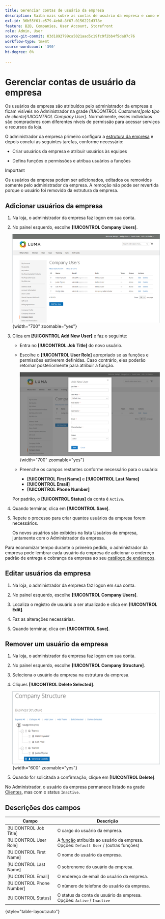 ```yaml
---
title: Gerenciar contas de usuário da empresa
description: Saiba mais sobre as contas de usuário da empresa e como elas funcionam na conta da empresa associada.
exl-id: 36b55f61-e579-4eb8-8f67-0156221d378e
feature: B2B, Companies, User Account, Storefront
role: Admin, User
source-git-commit: 03d1892799ca5021aad5c19fc9f2bb4f5da87c76
workflow-type: tm+mt
source-wordcount: '390'
ht-degree: 0%

---
```


# Gerenciar contas de usuário da empresa

Os usuários da empresa são atribuídos pelo administrador da empresa e ficam visíveis no Administrador na grade _[!UICONTROL Customers]_pelo tipo de cliente_[!UICONTROL Company User]_. Normalmente, esses indivíduos são compradores com diferentes níveis de permissão para acessar serviços e recursos da loja.

O administrador da empresa primeiro configura a [estrutura da empresa](account-company-structure.md) e depois conclui as seguintes tarefas, conforme necessário:

- Criar usuários da empresa e atribuir usuários às equipes

- Defina funções e permissões e atribua usuários a funções

>[!IMPORTANT]
>
>Os usuários da empresa podem ser adicionados, editados ou removidos somente pelo administrador da empresa. A remoção não pode ser revertida porque o usuário foi removido da estrutura da empresa.

## Adicionar usuários da empresa

1. Na loja, o administrador da empresa faz logon em sua conta.

1. No painel esquerdo, escolhe **[!UICONTROL Company Users]**.

   ![Usuários da empresa](./assets/company-users-list-storefront.png){width="700" zoomable="yes"}

1. Clica em **[!UICONTROL Add New User]** e faz o seguinte:

   - Entra no **[!UICONTROL Job Title]** do novo usuário.

   - Escolhe o **[!UICONTROL User Role]** apropriado se as funções e permissões estiverem definidas. Caso contrário, eles poderão retornar posteriormente para atribuir a função.

     ![Adicionar novo usuário](./assets/company-structure-users-add.png){width="700" zoomable="yes"}

   - Preenche os campos restantes conforme necessário para o usuário:

      - **[!UICONTROL First Name]** e **[!UICONTROL Last Name]**
      - **[!UICONTROL Email]**
      - **[!UICONTROL Phone Number]**

   Por padrão, o **[!UICONTROL Status]** da conta é `Active`.

1. Quando terminar, clica em **[!UICONTROL Save]**.

1. Repete o processo para criar quantos usuários da empresa forem necessários.

   Os novos usuários são exibidos na lista Usuários da empresa, juntamente com o Administrador da empresa.

Para economizar tempo durante o primeiro pedido, o administrador da empresa pode lembrar cada usuário da empresa de adicionar o endereço padrão de entrega e cobrança da empresa ao seu [catálogo de endereços](../customers/account-dashboard-address-book.md).

## Editar usuários da empresa

1. Na loja, o administrador da empresa faz logon em sua conta.

1. No painel esquerdo, escolhe **[!UICONTROL Company Users]**.

1. Localiza o registro de usuário a ser atualizado e clica em **[!UICONTROL Edit]**.

1. Faz as alterações necessárias.

1. Quando terminar, clica em **[!UICONTROL Save]**.

## Remover um usuário da empresa

1. Na loja, o administrador da empresa faz logon em sua conta.

1. No painel esquerdo, escolhe **[!UICONTROL Company Structure]**.

1. Seleciona o usuário da empresa na estrutura da empresa.

1. Cliques **[!UICONTROL Delete Selected]**.

   ![Excluir usuário](./assets/company-structure-delete-user.png){width="600" zoomable="yes"}

1. Quando for solicitada a confirmação, clique em **[!UICONTROL Delete]**.

No Administrador, o usuário da empresa permanece listado na grade [Clientes](../customers/customers-all.md), mas com o status `Inactive`.

## Descrições dos campos

| Campo | Descrição |
|--------------|---------------|
| [!UICONTROL Job Title] | O cargo do usuário da empresa. |
| [!UICONTROL User Role] | A [função](account-company-roles-permissions.md) atribuída ao usuário da empresa. Opções: `Default User` / (outras funções) |
| [!UICONTROL First Name] | O nome do usuário da empresa. |
| [!UICONTROL Last Name] | O sobrenome do usuário da empresa. |
| [!UICONTROL Email] | O endereço de email do usuário da empresa. |
| [!UICONTROL Phone Number] | O número de telefone do usuário da empresa. |
| [!UICONTROL Status] | O status da conta de usuário da empresa. Opções: `Active` / `Inactive` |

{style="table-layout:auto"}
